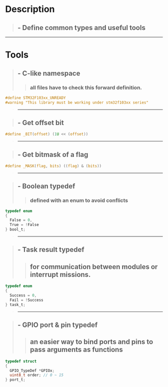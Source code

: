 # Description
> ## - Define common types and useful tools

---

# Tools
> ## - C-like namespace
>> ### all files have to check this forward definition.
```C
#define STM32F103xx_UNREADY
#warning "This library must be working under stm32f103xx series"
```
>---

> ## - Get offset bit
```C
#define _BIT(offset) (1U << (offset))
```
>---

> ## - Get bitmask of a flag
```C
#define _MASK(flag, bits) ((flag) & (bits))
``` 
>---

> ## - Boolean typedef
>> ### defined with an enum to avoid conflicts
```C
typedef enum
{
  False = 0,
  True = !False
} bool_t;
```
>---

> ## - Task result typedef
>> ## for communication between modules or interrupt missions.
```C
typedef enum
{
  Success = 0,
  Fail = !Success
} task_t;
```
>---

> ## - GPIO port & pin typedef
>> ## an easier way to bind ports and pins to pass arguments as functions
```C
typedef struct
{
  GPIO_TypeDef *GPIOx;
  uint8_t order; // 0 ~ 15
} port_t;
```